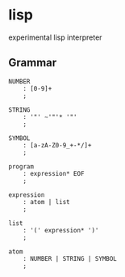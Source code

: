 # lisp
experimental lisp interpreter

## Grammar
```
NUMBER
    : [0-9]+
    ;

STRING
    : '"' ~'"'* '"'
    ;

SYMBOL
    : [a-zA-Z0-9_+-*/]+
    ;

program
    : expression* EOF
    ;

expression
    : atom | list
    ;

list
    : '(' expression* ')'
    ;

atom
    : NUMBER | STRING | SYMBOL
    ;
```
